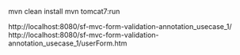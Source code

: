 mvn clean install
mvn tomcat7:run

http://localhost:8080/sf-mvc-form-validation-annotation_usecase_1/
http://localhost:8080/sf-mvc-form-validation-annotation_usecase_1/userForm.htm

